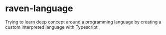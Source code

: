 # raven-language

Trying to learn deep concept around a programming language by creating a custom interpreted language with Typescript
